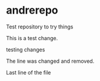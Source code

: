 # andrerepo
Test repository to try things

This is a test change.

testing changes

The line was changed and removed.

Last line of the file
